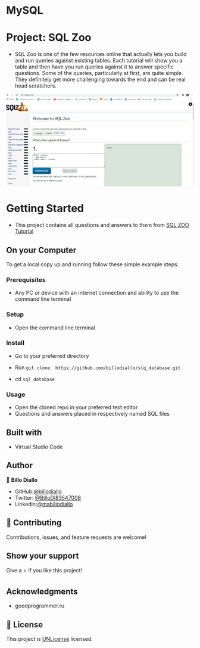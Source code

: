 # MySQL

# Project: SQL Zoo
- SQL Zoo is one of the few resources online that actually lets you build and run queries against existing tables. Each tutorial will show you a table and then have you run queries against it to answer specific questions. Some of the queries, particularly at first, are quite simple. They definitely get more challenging towards the end and can be real head scratchers.

![screenshot](sqlsite_screenshoot.PNG)

# Getting Started

- This project contains all questions and answers to them from 
  [SQL ZOO Tutorial](https://sqlzoo.net/wiki/SELECT_from_WORLD_Tutorial)


## On your Computer

To get a local copy up and running follow these simple example steps.

### Prerequisites

- Any PC or device with an internet connection and ability to use the command
  line terminal

### Setup

- Open the command line terminal

### Install

- Go to your preferred directory
- Run `git clone  https://github.com/billodiallo/slq_database.git` 

- cd `sql_database` 

### Usage

- Open the cloned repo in your preferred text editor
- Questions and answers placed in respectively named SQL files



## Built with

- Virtual Studio Code

## Author
👤 **Billo Diallo**

- GitHub:[@billodiallo](https://github.com/billodiallo)
- Twitter: [@BilloDi83547008](https://twitter.com/BilloDi83547008)
- Linkedin:[@mabillodiallo](https://www.linkedin.com/in/mabillodiallo/)


## 🤝 Contributing

Contributions, issues, and feature requests are welcome!

## Show your support

Give a ⭐️ if you like this project!

## Acknowledgments

- goodprogrammer.ru


## 📝 License

This project is [UNLicense](./LICENSE) licensed.
